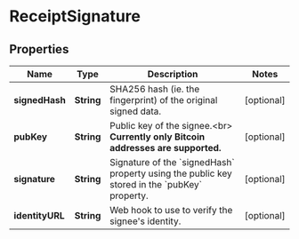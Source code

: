 
# ReceiptSignature

## Properties
Name | Type | Description | Notes
------------ | ------------- | ------------- | -------------
**signedHash** | **String** | SHA256 hash (ie. the fingerprint) of the original signed data. |  [optional]
**pubKey** | **String** | Public key of the signee.&lt;br&gt; **Currently only Bitcoin addresses are supported.**  |  [optional]
**signature** | **String** | Signature of the &#x60;signedHash&#x60; property using the public key stored in the &#x60;pubKey&#x60; property. |  [optional]
**identityURL** | **String** | Web hook to use to verify the signee&#39;s identity. |  [optional]



